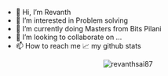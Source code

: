 - 👋 Hi, I’m Revanth 
- 👀 I’m interested in Problem solving 
- 🌱 I’m currently doing Masters from Bits Pilani
- 💞️ I’m looking to collaborate on ...
- 📫 How to reach me
📈 my github stats

<p align="center"> <img src="https://github-readme-stats.vercel.app/api?username=revanthsai87&show_icons=true&theme=gotham" alt="revanthsai87" />



<!---
revanthsai87/revanthsai87 is a ✨ special ✨ repository because its `README.md` (this file) appears on your GitHub profile.
You can click the Preview link to take a look at your changes.
--->
